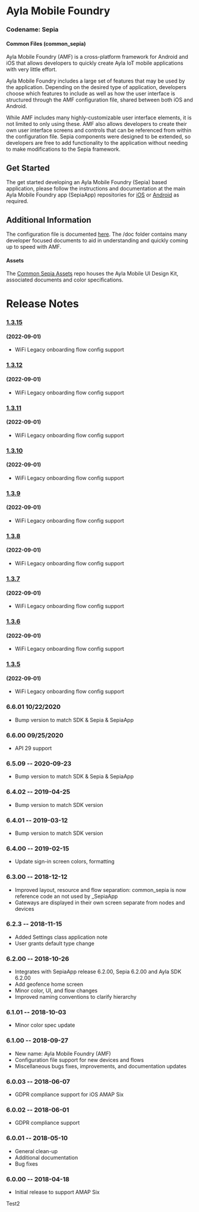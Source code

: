 # Ayla Mobile Foundry
### Codename: Sepia
#### Common Files (common_sepia)

Ayla Mobile Foundry (AMF) is a cross-platform framework for Android and iOS that allows developers to quickly create Ayla IoT mobile applications with very little effort.

Ayla Mobile Foundry includes a large set of features that may be used by the application. Depending on the desired type of application, developers choose which features to include as well as how the user interface is structured through the AMF configuration file, shared between both iOS and Android.

While AMF includes many highly-customizable user interface elements, it is not limited to only using these. AMF also allows developers to create their own user interface screens and controls that can be referenced from within the configuration file. Sepia components were designed to be extended, so developers are free to add functionality to the application without needing to make modifications to the Sepia framework.

## Get Started

The get started developing an Ayla Mobile Foundry (Sepia) based application, please follow the instructions and documentation at the main Ayla Mobile Foundry app (SepiaApp) repositories for [iOS](https://github.com/AylaNetworks/iOS_SepiaApp_Public) or [Android](https://github.com/AylaNetworks/Android_SepiaApp_Public) as required.

## Additional Information

The configuration file is documented [here](doc/sepia_config.md). The /doc folder contains many developer focused documents to aid in understanding and quickly coming up to speed with AMF.

#### Assets

The [Common Sepia Assets](https://github.com/AylaNetworks/common_sepia_assets_Public/) repo houses the Ayla Mobile UI Design Kit, associated documents and color specifications.


# Release Notes

### [1.3.15](https://github.com/ravichandra-ayla/iOSPracticeRepo_Public/releases/tag/v1.3.15)
#### (2022-09-01)
- WiFi Legacy onboarding flow config support

### [1.3.12](https://github.com/ravichandra-ayla/iOSPracticeRepo_Public/releases/tag/v1.3.12)
#### (2022-09-01)
- WiFi Legacy onboarding flow config support


### [1.3.11](https://github.com/ravichandra-ayla/iOSPracticeRepo_Public/releases/tag/v1.3.11)
#### (2022-09-01)
- WiFi Legacy onboarding flow config support

### [1.3.10](https://github.com/ravichandra-ayla/iOSPracticeRepo_Public/releases/tag/v1.3.10)
#### (2022-09-01)
- WiFi Legacy onboarding flow config support

### [1.3.9](https://github.com/ravichandra-ayla/iOSPracticeRepo_Public/releases/tag/v1.3.9)
#### (2022-09-01)
- WiFi Legacy onboarding flow config support

### [1.3.8](https://github.com/ravichandra-ayla/iOSPracticeRepo_Public/releases/tag/v1.3.8)
#### (2022-09-01)
- WiFi Legacy onboarding flow config support

### [1.3.7](https://github.com/ravichandra-ayla/iOSPracticeRepo_Public/releases/tag/v1.3.7)
#### (2022-09-01)
- WiFi Legacy onboarding flow config support

### [1.3.6](https://github.com/ravichandra-ayla/iOSPracticeRepo_Public/releases/tag/v1.3.6)
#### (2022-09-01)
- WiFi Legacy onboarding flow config support

### [1.3.5](https://github.com/ravichandra-ayla/iOSPracticeRepo_Public/releases/tag/v1.3.5)
#### (2022-09-01)
- WiFi Legacy onboarding flow config support

### 6.6.01 10/22/2020
- Bump version to match SDK & Sepia & SepiaApp
### 6.6.00 09/25/2020
- API 29 support
### 6.5.09 -- 2020-09-23
- Bump version to match SDK & Sepia & SepiaApp

### 6.4.02 -- 2019-04-25
- Bump version to match SDK version 

### 6.4.01 -- 2019-03-12
- Bump version to match SDK version 

### 6.4.00 -- 2019-02-15
- Update sign-in screen colors, formatting

### 6.3.00 -- 2018-12-12
- Improved layout, resource and flow separation: common_sepia is now reference code an not used by <OS>_SepiaApp
- Gateways are displayed in their own screen separate from nodes and devices

### 6.2.3 -- 2018-11-15
- Added Settings class application note
- User grants default type change

### 6.2.00 -- 2018-10-26
- Integrates with SepiaApp release 6.2.00, Sepia 6.2.00 and Ayla SDK 6.2.00
- Add geofence home screen
- Minor color, UI, and flow changes
- Improved naming conventions to clarify hierarchy

### 6.1.01 -- 2018-10-03
- Minor color spec update

### 6.1.00 -- 2018-09-27
- New name: Ayla Mobile Foundry (AMF)
- Configuration file support for new devices and flows
- Miscellaneous bugs fixes, improvements, and documentation updates

### 6.0.03 -- 2018-06-07
- GDPR compliance support for iOS AMAP Six

### 6.0.02 -- 2018-06-01
- GDPR compliance support

### 6.0.01 -- 2018-05-10
- General clean-up
- Additional documentation
- Bug fixes

### 6.0.00 -- 2018-04-18
- Initial release to support AMAP Six

Test2
